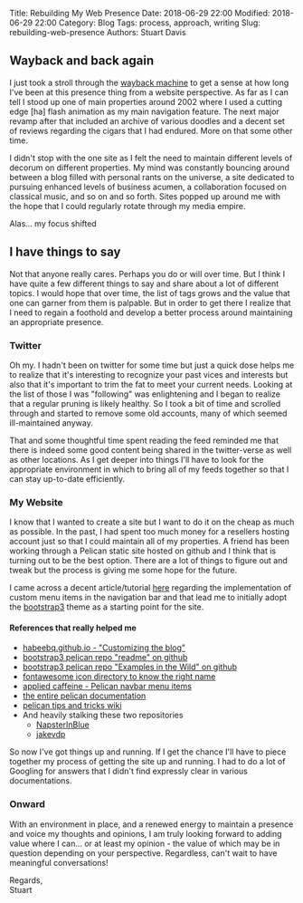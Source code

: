 Title: Rebuilding My Web Presence
Date: 2018-06-29 22:00
Modified: 2018-06-29 22:00
Category: Blog
Tags: process, approach, writing
Slug: rebuilding-web-presence
Authors: Stuart Davis

## Wayback and back again

<!-- PELICAN_BEGIN_SUMMARY -->
I just took a stroll through the [wayback machine](https://web.archive.org/) to get a sense at how long I've been at this presence thing from a website perspective. As far as I can tell I stood up one of main properties around 2002 where I used a cutting edge [ha] flash animation as my main navigation feature. The next major revamp after that included an archive of various doodles and a decent set of reviews regarding the cigars that I had endured. More on that some other time.

I didn't stop with the one site as I felt the need to maintain different levels of decorum on different properties. My mind was constantly bouncing around between a blog filled with personal rants on the universe, a site dedicated to pursuing enhanced levels of business acumen, a collaboration focused on classical music, and so on and so forth. Sites popped up around me with the hope that I could regularly rotate through my media empire.

Alas... my focus shifted
<!-- PELICAN_END_SUMMARY --> 

## I have things to say

Not that anyone really cares. Perhaps you do or will over time. But I think I have quite a few different things to say and share about a lot of different topics. I would hope that over time, the list of tags grows and the value that one can garner from them is palpable. But in order to get there I realize that I need to regain a foothold and develop a better process around maintaining an appropriate presence.

### Twitter

Oh my. I hadn't been on twitter for some time but just a quick dose helps me to realize that it's interesting to recognize your past vices and interests but also that it's important to trim the fat to meet your current needs. Looking at the list of those I was "following" was enlightening and I began to realize that a regular pruning is likely healthy. So I took a bit of time and scrolled through and started to remove some old accounts, many of which seemed ill-maintained anyway.

That and some thoughtful time spent reading the feed reminded me that there is indeed some good content being shared in the twitter-verse as well as other locations. As I get deeper into things I'll have to look for the appropriate environment in which to bring all of my feeds together so that I can stay up-to-date efficiently.

### My Website

I know that I wanted to create a site but I want to do it on the cheap as much as possible. In the past, I had spent too much money for a resellers hosting account just so that I could maintain all of my properties. A friend has been working through a Pelican static site hosted on github and I think that is turning out to be the best option. There are a lot of things to figure out and tweak but the process is giving me some hope for the future.

I came across a decent article/tutorial [here](https://appliedcaffeine.org/navbaritems.html "Applied Caffeine - Pelican navbar menu items") regarding the implementation of custom menu items in the navigation bar and that lead me to initially adopt the [bootstrap3](https://github.com/getpelican/pelican-themes/tree/master/pelican-bootstrap3 "bootstrap3 on github") theme as a starting point for the site.

#### References that really helped me

- [habeebq.github.io - "Customizing the blog"](http://habeebq.github.io/customizing-the-blog.html)  
- [bootstrap3 pelican repo "readme" on github](https://github.com/getpelican/pelican-themes/tree/master/pelican-bootstrap3)  
- [bootstrap3 pelican repo "Examples in the Wild" on github](https://github.com/getpelican/pelican-themes/blob/master/pelican-bootstrap3/EXAMPLES.md)  
- [fontawesome icon directory to know the right name](https://fontawesome.com/)  
- [applied caffeine - Pelican navbar menu items](https://appliedcaffeine.org/navbaritems.html)  
- [the entire pelican documentation](http://docs.getpelican.com/en/stable/index.html)
- [pelican tips and tricks wiki](https://github.com/getpelican/pelican/wiki/Tips-n-Tricks)  
- And heavily stalking these two repositories
	- [NapsterInBlue](https://github.com/NapsterInBlue/MoviesMetricsMusings)
	- [jakevdp](https://github.com/jakevdp/jakevdp.github.io-source)

So now I've got things up and running. If I get the chance I'll have to piece together my process of getting the site up and running. I had to do a lot of Googling for answers that I didn't find expressly clear in various documentations.

### Onward

With an environment in place, and a renewed energy to maintain a presence and voice my thoughts and opinions, I am truly looking forward to adding value where I can... or at least my opinion - the value of which may be in question depending on your perspective. Regardless, can't wait to have meaningful conversations!

Regards,  
Stuart
